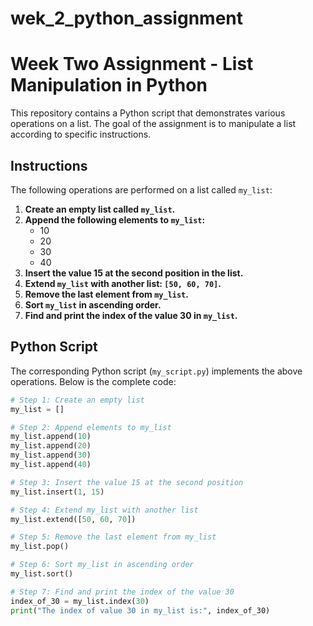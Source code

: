 # wek_2_python_assignment

# Week Two Assignment - List Manipulation in Python

This repository contains a Python script that demonstrates various operations on a list. The goal of the assignment is to manipulate a list according to specific instructions.

## Instructions

The following operations are performed on a list called `my_list`:

1. **Create an empty list called `my_list`.**
2. **Append the following elements to `my_list`:**
   - 10
   - 20
   - 30
   - 40
3. **Insert the value 15 at the second position in the list.**
4. **Extend `my_list` with another list: `[50, 60, 70]`.**
5. **Remove the last element from `my_list`.**
6. **Sort `my_list` in ascending order.**
7. **Find and print the index of the value 30 in `my_list`.**

## Python Script

The corresponding Python script (`my_script.py`) implements the above operations. Below is the complete code:

```python
# Step 1: Create an empty list
my_list = []

# Step 2: Append elements to my_list
my_list.append(10)
my_list.append(20)
my_list.append(30)
my_list.append(40)

# Step 3: Insert the value 15 at the second position
my_list.insert(1, 15)

# Step 4: Extend my_list with another list
my_list.extend([50, 60, 70])

# Step 5: Remove the last element from my_list
my_list.pop()

# Step 6: Sort my_list in ascending order
my_list.sort()

# Step 7: Find and print the index of the value 30
index_of_30 = my_list.index(30)
print("The index of value 30 in my_list is:", index_of_30)